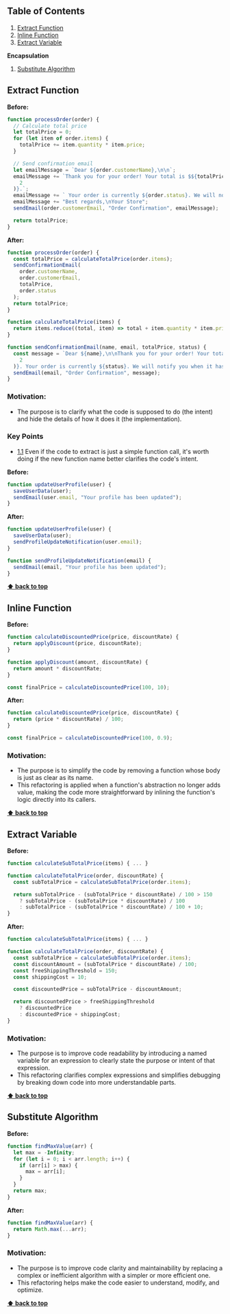 ## Table of Contents

1. [Extract Function](#extract-function)
1. [Inline Function](#inline-function)
1. [Extract Variable](#extract-variable)

**Encapsulation**

1. [Substitute Algorithm](#substitute-algorithm)

## Extract Function

**Before:**

```javascript
function processOrder(order) {
  // Calculate total price
  let totalPrice = 0;
  for (let item of order.items) {
    totalPrice += item.quantity * item.price;
  }

  // Send confirmation email
  let emailMessage = `Dear ${order.customerName},\n\n`;
  emailMessage += `Thank you for your order! Your total is $${totalPrice.toFixed(
    2
  )}.`;
  emailMessage += ` Your order is currently ${order.status}. We will notify you when it has been shipped.\n\n`;
  emailMessage += "Best regards,\nYour Store";
  sendEmail(order.customerEmail, "Order Confirmation", emailMessage);

  return totalPrice;
}
```

**After:**

```javascript
function processOrder(order) {
  const totalPrice = calculateTotalPrice(order.items);
  sendConfirmationEmail(
    order.customerName,
    order.customerEmail,
    totalPrice,
    order.status
  );
  return totalPrice;
}

function calculateTotalPrice(items) {
  return items.reduce((total, item) => total + item.quantity * item.price, 0);
}

function sendConfirmationEmail(name, email, totalPrice, status) {
  const message = `Dear ${name},\n\nThank you for your order! Your total is $${totalPrice.toFixed(
    2
  )}. Your order is currently ${status}. We will notify you when it has been shipped.\n\nBest regards,\nYour Store`;
  sendEmail(email, "Order Confirmation", message);
}
```

### **Motivation:**

- The purpose is to clarify what the code is supposed to do (the intent) and hide the details of how it does it (the implementation).

### Key Points

<a name="extract--function--call"></a><a name="1.1"></a>

- [1.1](#extract--function--call) Even if the code to extract is just a simple function call, it's worth doing if the new function name better clarifies the code's intent.

**Before:**

```javascript
function updateUserProfile(user) {
  saveUserData(user);
  sendEmail(user.email, "Your profile has been updated");
}
```

**After:**

```javascript
function updateUserProfile(user) {
  saveUserData(user);
  sendProfileUpdateNotification(user.email);
}

function sendProfileUpdateNotification(email) {
  sendEmail(email, "Your profile has been updated");
}
```

**[⬆ back to top](#table-of-contents)**

## Inline Function

**Before:**

```javascript
function calculateDiscountedPrice(price, discountRate) {
  return applyDiscount(price, discountRate);
}

function applyDiscount(amount, discountRate) {
  return amount * discountRate;
}

const finalPrice = calculateDiscountedPrice(100, 10);
```

**After:**

```javascript
function calculateDiscountedPrice(price, discountRate) {
  return (price * discountRate) / 100;
}

const finalPrice = calculateDiscountedPrice(100, 0.9);
```

### **Motivation:**

- The purpose is to simplify the code by removing a function whose body is just as clear as its name.
- This refactoring is applied when a function's abstraction no longer adds value, making the code more straightforward by inlining the function's logic directly into its callers.

**[⬆ back to top](#table-of-contents)**

## Extract Variable

**Before:**

```javascript
function calculateSubTotalPrice(items) { ... }

function calculateTotalPrice(order, discountRate) {
  const subTotalPrice = calculateSubTotalPrice(order.items);

  return subTotalPrice - (subTotalPrice * discountRate) / 100 > 150
    ? subTotalPrice - (subTotalPrice * discountRate) / 100
    : subTotalPrice - (subTotalPrice * discountRate) / 100 + 10;
}
```

**After:**

```javascript
function calculateSubTotalPrice(items) { ... }

function calculateTotalPrice(order, discountRate) {
  const subTotalPrice = calculateSubTotalPrice(order.items);
  const discountAmount = (subTotalPrice * discountRate) / 100;
  const freeShippingThreshold = 150;
  const shippingCost = 10;

  const discountedPrice = subTotalPrice - discountAmount;

  return discountedPrice > freeShippingThreshold
    ? discountedPrice
    : discountedPrice + shippingCost;
}
```

### **Motivation:**

- The purpose is to improve code readability by introducing a named variable for an expression to clearly state the purpose or intent of that expression.
- This refactoring clarifies complex expressions and simplifies debugging by breaking down code into more understandable parts.

**[⬆ back to top](#table-of-contents)**

## Substitute Algorithm

**Before:**

```javascript
function findMaxValue(arr) {
  let max = -Infinity;
  for (let i = 0; i < arr.length; i++) {
    if (arr[i] > max) {
      max = arr[i];
    }
  }
  return max;
}
```

**After:**

```javascript
function findMaxValue(arr) {
  return Math.max(...arr);
}
```

### **Motivation:**

- The purpose is to improve code clarity and maintainability by replacing a complex or inefficient algorithm with a simpler or more efficient one.
- This refactoring helps make the code easier to understand, modify, and optimize.

**[⬆ back to top](#table-of-contents)**
